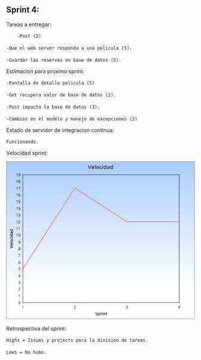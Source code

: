 ## Sprint 4:

Tareas a entregar: 

        -Post (2)
	
	-Que el web server responda a una pelicula (5).

	-Guardar las reservas en base de datos (5).

Estimacion para proximo sprint:

	-Pantalla de detalle pelicula (5)

	-Get recupera valor de base de datos (2).
	
	-Post impacta la base de datos (3).
	
	-Cambios en el modelo y manejo de excepciones (2)
	

Estado de servidor de integracion continua:
 
	Funcionando.

Velocidad sprint:

<p align="center">
  <img src="Sprint4.png" />
</p>


Retrospectiva del sprint:

	Highs = Issues y projects para la division de tareas.

	Lows = No hubo.

	

	

	

